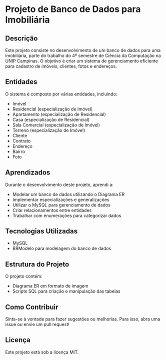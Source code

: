 # Projeto de Banco de Dados para Imobiliária

## Descrição
Este projeto consiste no desenvolvimento de um banco de dados para uma imobiliária, parte do trabalho do 4º semestre de Ciência da Computação na UNIP Campinas. O objetivo é criar um sistema de gerenciamento eficiente para cadastro de imóveis, clientes, fotos e endereços.

## Entidades
O sistema é composto por várias entidades, incluindo:
- Imóvel
- Residencial (especialização de Imóvel)
- Apartamento (especialização de Residencial)
- Casa (especialização de Residencial)
- Sala Comercial (especialização de Imóvel)
- Terreno (especialização de Imóvel)
- Cliente
- Contrato
- Endereço
- Bairro
- Foto

## Aprendizados
Durante o desenvolvimento deste projeto, aprendi a:
- Modelar um banco de dados utilizando o Diagrama ER
- Implementar especializações e generalizações
- Utilizar o MySQL para gerenciamento de dados
- Criar relacionamentos entre entidades
- Trabalhar com enumerações para categorizar dados

## Tecnologias Utilizadas
- MySQL
- BRModelo para modelagem do banco de dados

## Estrutura do Projeto
O projeto contém:
- Diagrama ER em formato de imagem
- Scripts SQL para criação e manipulação das tabelas

## Como Contribuir
Sinta-se à vontade para fazer sugestões ou melhorias. Para isso, abra uma issue ou envie um pull request!

## Licença
Este projeto está sob a licença MIT.

